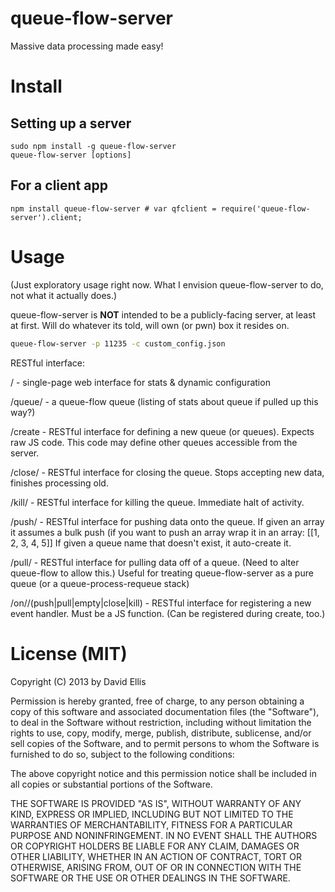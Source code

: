 # queue-flow-server

Massive data processing made easy!

# Install

## Setting up a server

    sudo npm install -g queue-flow-server
    queue-flow-server [options]

## For a client app

    npm install queue-flow-server # var qfclient = require('queue-flow-server').client;

# Usage

(Just exploratory usage right now. What I envision queue-flow-server to do, not what it actually does.)

queue-flow-server is **NOT** intended to be a publicly-facing server, at least at first. Will do whatever its told, will own (or pwn) box it resides on.

```sh
queue-flow-server -p 11235 -c custom_config.json
```

RESTful interface:

/ - single-page web interface for stats & dynamic configuration

/queue/<foo> - a queue-flow queue (listing of stats about queue if pulled up this way?)

/create - RESTful interface for defining a new queue (or queues). Expects raw JS code. This code may define other queues accessible from the server.

/close/<foo> - RESTful interface for closing the queue. Stops accepting new data, finishes processing old.

/kill/<foo> - RESTful interface for killing the queue. Immediate halt of activity.

/push/<foo> - RESTful interface for pushing data onto the queue. If given an array it assumes a bulk push (if you want to push an array wrap it in an array: [[1, 2, 3, 4, 5]] If given a queue name that doesn't exist, it auto-create it.

/pull/<foo> - RESTful interface for pulling data off of a queue. (Need to alter queue-flow to allow this.) Useful for treating queue-flow-server as a pure queue (or a queue-process-requeue stack)

/on/<foo>/(push|pull|empty|close|kill) - RESTful interface for registering a new event handler. Must be a JS function. (Can be registered during create, too.)

# License (MIT)

Copyright (C) 2013 by David Ellis

Permission is hereby granted, free of charge, to any person obtaining a copy
of this software and associated documentation files (the "Software"), to deal
in the Software without restriction, including without limitation the rights
to use, copy, modify, merge, publish, distribute, sublicense, and/or sell
copies of the Software, and to permit persons to whom the Software is
furnished to do so, subject to the following conditions:

The above copyright notice and this permission notice shall be included in
all copies or substantial portions of the Software.

THE SOFTWARE IS PROVIDED "AS IS", WITHOUT WARRANTY OF ANY KIND, EXPRESS OR
IMPLIED, INCLUDING BUT NOT LIMITED TO THE WARRANTIES OF MERCHANTABILITY,
FITNESS FOR A PARTICULAR PURPOSE AND NONINFRINGEMENT. IN NO EVENT SHALL THE
AUTHORS OR COPYRIGHT HOLDERS BE LIABLE FOR ANY CLAIM, DAMAGES OR OTHER
LIABILITY, WHETHER IN AN ACTION OF CONTRACT, TORT OR OTHERWISE, ARISING FROM,
OUT OF OR IN CONNECTION WITH THE SOFTWARE OR THE USE OR OTHER DEALINGS IN
THE SOFTWARE.
